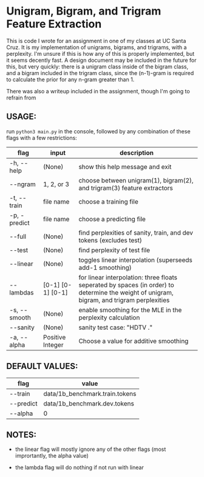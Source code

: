 # Unigram, Bigram, and Trigram Feature Extraction
This is code I wrote for an assignment in one of my classes at UC Santa Cruz. It is my implementation of unigrams, bigrams, and trigrams, with a perplexity. I'm unsure if this is how any of this is properly implemented, but it seems decently fast. A design document may be included in the future for this, but very quickly: there is a unigram class inside of the bigram class, and a bigram included in the trigram class, since the (n-1)-gram is required to calculate the prior for any n-gram greater than 1.

There was also a writeup included in the assignment, though I'm going to refrain from 
## USAGE:

run ```python3 main.py``` in the console, followed by any combination of these flags with a few restrictions:

| flag | input | description |
| ------ | ----- | -----------|
| -h, --help | (None) | show this help message and exit |
| --ngram | 1, 2, or 3 | choose between unigram(1), bigram(2), and trigram(3) feature extractors |
| -t, --train | file name | choose a training file |
| -p, -predict | file name | choose a predicting file |
| --full | (None) | find perplexities of sanity, train, and dev tokens (excludes test) |
| --test | (None) | find perplexity of test file |
| --linear | (None) | toggles linear interpolation (superseeds add-1 smoothing) |
| --lambdas | [0-1] [0-1] [0-1] | for linear interpolation: three floats seperated by spaces (in order) to determine the weight of unigram, bigram, and trigram perplexities
| -s, --smooth | (None) | enable smoothing for the MLE in the perplexity calculation |
| --sanity | (None) | sanity test case: "HDTV ." |
| -a, --alpha | Positive Integer | Choose a value for additive smoothing

## DEFAULT VALUES:
| flag | value |
| --- | --- |
| --train | data/1b_benchmark.train.tokens |
| --predict | data/1b_benchmark.dev.tokens |
| --alpha | 0 |

## NOTES:

- the linear flag will mostly ignore any of the other flags (most imprortantly, the alpha value)  

- the lambda flag will do nothing if not run with linear
